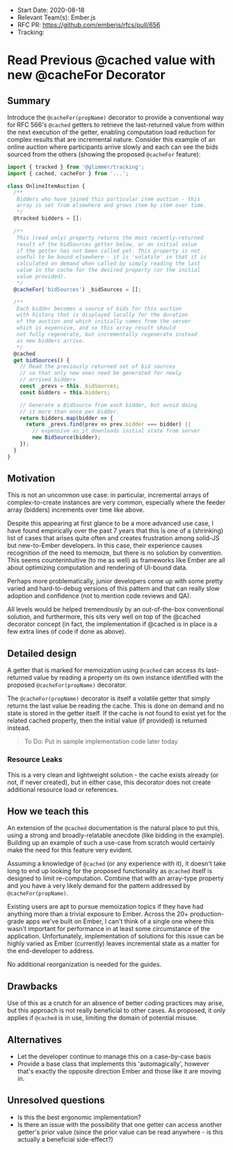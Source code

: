 - Start Date: 2020-08-18
- Relevant Team(s): Ember.js
- RFC PR: https://github.com/emberjs/rfcs/pull/656
- Tracking: 

# Read Previous @cached value with new @cacheFor Decorator

## Summary

Introduce the `@cacheFor(propName)` decorator to provide
a conventional way for RFC 566's `@cached` getters to retrieve
the last-returned value from within the next execution of the getter,
enabling computation load reduction for complex results that are
incremental nature. Consider this example of an online auction where
participants arrive slowly and each can see the bids sourced from the
others (showing the proposed `@cacheFor` feature):

```js
import { tracked } from '@glimmer/tracking';
import { cached, cacheFor } from '...';

class OnlineItemAuction {
  /**
   Bidders who have joined this particular item auction - this
   array is set from elsewhere and grows item by item over time.
   */
  @tracked bidders = [];
  
  /**
   This (read only) property returns the most recently-returned
   result of the bidSources getter below, or an initial value
   if the getter has not been called yet. This property is not
   useful to be bound elsewhere - it is 'volatile' in that it is
   calculated on demand when called by simply reading the last
   value in the cache for the desired property (or the initial
   value provided).
   */
  @cacheFor('bidSources') _bidSources = [];

  /**
   Each bidder becomes a source of bids for this auction
   with history that is displayed locally for the duration
   of the auction and which initially comes from the server
   which is expensive, and so this array result should
   not fully regenerate, but incrementally regenerate instead
   as new bidders arrive.
   */
  @cached
  get bidSources() {
    // Read the previously returned set of bid sources
    // so that only new ones need be generated for newly
    // arrived bidders
    const _prevs = this._bidSources;
    const bidders = this.bidders;

    // Generate a BidSource from each bidder, but avoid doing
    // it more than once per bidder.
    return bidders.map(bidder => {
      return _prevs.find(prev => prev.bidder === bidder) ||
        // expensive as it downloads initial state from server
        new BidSource(bidder);
    });
  }
}
```

## Motivation

This is not an uncommon use case: in particular, incremental arrays
of complex-to-create instances are very common, especially where
the feeder array (bidders) increments over time like above.

Despite this appearing at first glance to be a more advanced
use case, I have found empirically over the past 7 years
that this is one of a (shrinking) list of cases that arises quite
often and creates frustration among solid-JS but new-to-Ember
developers.
In this case, their experience causes recognition of the need to
memoize, but there is no solution by convention.  This seems
counterintuitive (to me as well) as frameworks like Ember are all
about optimizing computation and rendering of UI-bound data.

Perhaps more problematically, junior developers come up with some
pretty varied and hard-to-debug versions of this pattern and
that can really slow adoption and confidence (not to mention
code reviews and QA).

All levels would be helped tremendously by an out-of-the-box
conventional solution, and furthermore, this sits very well on top
of the @cached decorator concept (in fact, the implementation if
@cached is in place is a few extra lines of code if done as above).

## Detailed design

A getter that is marked for memoization using `@cached` can access
its last-returned value by reading a property on its own instance
identified with the proposed `@cacheFor(propName)` decorator.

The `@cacheFor(propName)` decorator is itself a volatile getter
that simply returns the last value be reading the cache. This is
done on demand and no state is stored in the getter itself. If the
cache is not found to exist yet for the related cached property,
then the initial value (if provided) is returned instead.

> To Do: Put in sample implementation code later today

### Resource Leaks

This is a very clean and lightweight solution - the cache exists
already (or not, if never created), but in either case, this
decorator does not create additional resource load or references.

## How we teach this

An extension of the `@cached` documentation is the natural place to
put this, using a strong and broadly-relatable anecdote
(like bidding in the example).
Building up an example of such a use-case from scratch would
certainly make the need for this feature very evident.

Assuming a knowledge of `@cached` (or any experience with it), it
doesn't take long to end up looking for the proposed functionality as
`@cached` itself is designed to limit re-computation. Combine that
with an array-type property and you have a very likely demand
for the pattern addressed by `@cacheFor(propName)`.

Existing users are apt to pursue memoization topics if they have had
anything more than a trivial exposure to Ember.
Across the 20+ production-grade apps we've built on Ember, I can't
think of a single one where this wasn't important for performance
in at least some circumstance of the application.
Unfortunately, implementation of solutions for this issue can be
highly varied as Ember (currently) leaves incremental state as
a matter for the end-developer to address.

No additional reorganization is needed for the guides.

## Drawbacks

Use of this as a crutch for an absence of better coding practices
may arise, but this approach is not really beneficial to other cases.
As proposed, it only applies if `@cached` is in use, limiting the
domain of potential misuse.

## Alternatives

- Let the developer continue to manage this on a case-by-case
  basis
- Provide a base class that implements this 'automagically',
  however that's exactly the opposite direction Ember and those
  like it are moving in.

## Unresolved questions

- Is this the best ergonomic implementation?
- Is there an issue with the possibility that one getter can access
  another getter's prior value (since the prior value can
  be read anywhere - is this actually a beneficial
  side-effect?)
